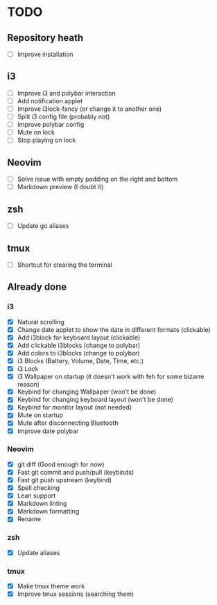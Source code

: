 # TODO

## Repository heath

- [ ] Improve installation

## i3

- [ ] Improve i3 and polybar interaction
- [ ] Add notification applet
- [ ] Improve i3lock-fancy (or change it to another one)
- [ ] Split i3 config file (probably not)
- [ ] Improve polybar config
- [ ] Mute on lock
- [ ] Stop playing on lock

## Neovim

- [ ] Solve issue with empty padding on the right and bottom
- [ ] Markdown preview (I doubt it)

## zsh

- [ ] Update go aliases

## tmux

- [ ] Shortcut for clearing the terminal

## Already done

### i3

- [x] Natural scrolling
- [x] Change date applet to show the date in different formats (clickable)
- [x] Add i3block for keyboard layout (clickable)
- [x] Add clickable i3blocks (change to polybar)
- [x] Add colors to i3blocks (change to polybar)
- [x] i3 Blocks (Battery, Volume, Date, Time, etc.)
- [x] i3 Lock
- [x] i3 Wallpaper on startup (it doesn't work with feh for some bizarre reason)
- [x] Keybind for changing Wallpaper (won't be done)
- [x] Keybind for changing keyboard layout (won't be done)
- [x] Keybind for monitor layout (not needed)
- [x] Mute on startup
- [x] Mute after disconnecting Bluetooth
- [x] Improve date polybar

### Neovim

- [x] git diff (Good enough for now)
- [x] Fast git commit and push/pull (keybinds)
- [x] Fast git push upstream (keybind)
- [x] Spell checking
- [x] Lean support
- [x] Markdown linting
- [x] Markdown formatting
- [x] Rename

### zsh

- [x] Update aliases

### tmux

- [x] Make tmux theme work
- [x] Improve tmux sessions (searching them)
